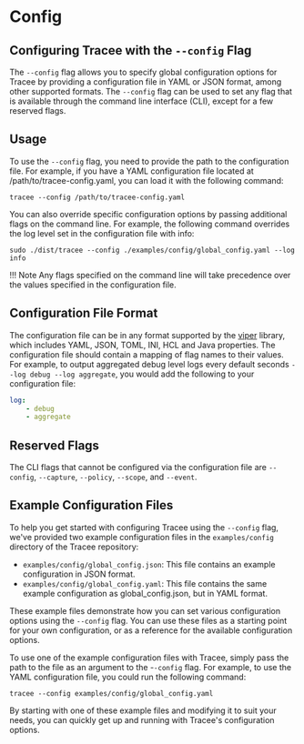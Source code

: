 # Config

## Configuring Tracee with the `--config` Flag

The `--config` flag allows you to specify global configuration options for Tracee by providing a configuration file in YAML or JSON format, among other supported formats. The `--config` flag can be used to set any flag that is available through the command line interface (CLI), except for a few reserved flags.

## Usage

To use the `--config` flag, you need to provide the path to the configuration file. For example, if you have a YAML configuration file located at /path/to/tracee-config.yaml, you can load it with the following command:

```console
tracee --config /path/to/tracee-config.yaml
```

You can also override specific configuration options by passing additional flags on the command line. For example, the following command overrides the log level set in the configuration file with info:

```console
sudo ./dist/tracee --config ./examples/config/global_config.yaml --log info
```

!!! Note
    Any flags specified on the command line will take precedence over the values specified in the configuration file.

## Configuration File Format

The configuration file can be in any format supported by the [viper](https://github.com/spf13/viper) library, which includes YAML, JSON, TOML, INI, HCL and Java properties. The configuration file should contain a mapping of flag names to their values. For example, to output aggregated debug level logs every default seconds `--log debug --log aggregate`, you would add the following to your configuration file:

```yaml
log:
    - debug
    - aggregate
```

## Reserved Flags

The CLI flags that cannot be configured via the configuration file are `--config`, `--capture`, `--policy`, `--scope`, and `--event`.

## Example Configuration Files

To help you get started with configuring Tracee using the `--config` flag, we've provided two example configuration files in the `examples/config` directory of the Tracee repository:

- `examples/config/global_config.json`: This file contains an example configuration in JSON format.
- `examples/config/global_config.yaml`: This file contains the same example configuration as global_config.json, but in YAML format.

These example files demonstrate how you can set various configuration options using the `--config` flag. You can use these files as a starting point for your own configuration, or as a reference for the available configuration options.

To use one of the example configuration files with Tracee, simply pass the path to the file as an argument to the -`-config` flag. For example, to use the YAML configuration file, you could run the following command:

```console
tracee --config examples/config/global_config.yaml
```

By starting with one of these example files and modifying it to suit your needs, you can quickly get up and running with Tracee's configuration options.